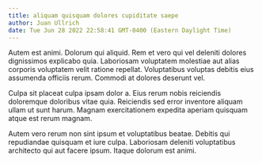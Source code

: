 ```yaml
---
title: aliquam quisquam dolores cupiditate saepe
author: Juan Ullrich
date: Tue Jun 28 2022 22:58:41 GMT-0400 (Eastern Daylight Time)
---
```

Autem est animi. Dolorum qui aliquid. Rem et vero qui vel deleniti dolores dignissimos explicabo quia. Laboriosam voluptatem molestiae aut alias corporis voluptatem velit ratione repellat. Voluptatibus voluptas debitis eius assumenda officiis rerum. Commodi at dolores deserunt vel.

 Culpa sit placeat culpa ipsam dolor a. Eius rerum nobis reiciendis doloremque doloribus vitae quia. Reiciendis sed error inventore aliquam ullam ut sunt harum. Magnam exercitationem expedita aperiam quisquam atque est rerum magnam.

 Autem vero rerum non sint ipsum et voluptatibus beatae. Debitis qui repudiandae quisquam et iure culpa. Laboriosam deleniti voluptatibus architecto qui aut facere ipsum. Itaque dolorum est animi.